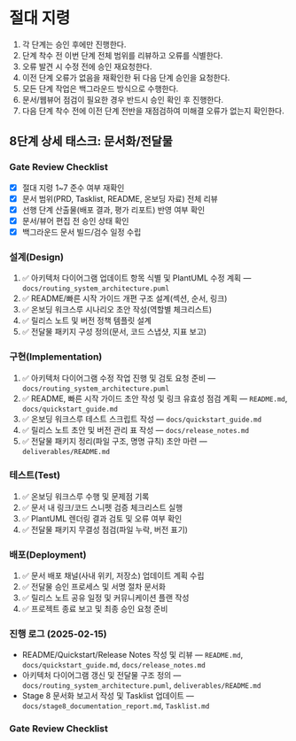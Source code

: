 # 절대 지령
1. 각 단계는 승인 후에만 진행한다.
2. 단계 착수 전 이번 단계 전체 범위를 리뷰하고 오류를 식별한다.
3. 오류 발견 시 수정 전에 승인 재요청한다.
4. 이전 단계 오류가 없음을 재확인한 뒤 다음 단계 승인을 요청한다.
5. 모든 단계 작업은 백그라운드 방식으로 수행한다.
6. 문서/웹뷰어 점검이 필요한 경우 반드시 승인 확인 후 진행한다.
7. 다음 단계 착수 전에 이전 단계 전반을 재점검하여 미해결 오류가 없는지 확인한다.

## 8단계 상세 태스크: 문서화/전달물

### Gate Review Checklist
- [x] 절대 지령 1~7 준수 여부 재확인
- [x] 문서 범위(PRD, Tasklist, README, 온보딩 자료) 전체 리뷰
- [x] 선행 단계 산출물(배포 결과, 평가 리포트) 반영 여부 확인
- [x] 문서/뷰어 편집 전 승인 상태 확인
- [x] 백그라운드 문서 빌드/검수 일정 수립

### 설계(Design)
1. ✅ 아키텍처 다이어그램 업데이트 항목 식별 및 PlantUML 수정 계획 — `docs/routing_system_architecture.puml`
2. ✅ README/빠른 시작 가이드 개편 구조 설계(섹션, 순서, 링크)
3. ✅ 온보딩 워크스루 시나리오 초안 작성(역할별 체크리스트)
4. ✅ 릴리스 노트 및 버전 정책 템플릿 설계
5. ✅ 전달물 패키지 구성 정의(문서, 코드 스냅샷, 지표 보고)

### 구현(Implementation)
1. ✅ 아키텍처 다이어그램 수정 작업 진행 및 검토 요청 준비 — `docs/routing_system_architecture.puml`
2. ✅ README, 빠른 시작 가이드 초안 작성 및 링크 유효성 점검 계획 — `README.md`, `docs/quickstart_guide.md`
3. ✅ 온보딩 워크스루 테스트 스크립트 작성 — `docs/quickstart_guide.md`
4. ✅ 릴리스 노트 초안 및 버전 관리 표 작성 — `docs/release_notes.md`
5. ✅ 전달물 패키지 정리(파일 구조, 명명 규칙) 초안 마련 — `deliverables/README.md`

### 테스트(Test)
1. ✅ 온보딩 워크스루 수행 및 문제점 기록
2. ✅ 문서 내 링크/코드 스니펫 검증 체크리스트 실행
3. ✅ PlantUML 렌더링 결과 검토 및 오류 여부 확인
4. ✅ 전달물 패키지 무결성 점검(파일 누락, 버전 표기)

### 배포(Deployment)
1. ✅ 문서 배포 채널(사내 위키, 저장소) 업데이트 계획 수립
2. ✅ 전달물 승인 프로세스 및 서명 절차 문서화
3. ✅ 릴리스 노트 공유 일정 및 커뮤니케이션 플랜 작성
4. ✅ 프로젝트 종료 보고 및 최종 승인 요청 준비

### 진행 로그 (2025-02-15)
- README/Quickstart/Release Notes 작성 및 리뷰 — `README.md`, `docs/quickstart_guide.md`, `docs/release_notes.md`
- 아키텍처 다이어그램 갱신 및 전달물 구조 정의 — `docs/routing_system_architecture.puml`, `deliverables/README.md`
- Stage 8 문서화 보고서 작성 및 Tasklist 업데이트 — `docs/stage8_documentation_report.md`, `Tasklist.md`
### Gate Review Checklist

